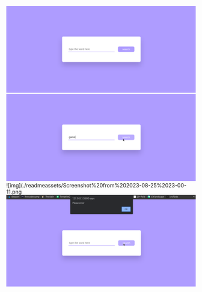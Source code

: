 

![img](./readmeassets/1.png)
![img](./readmeassets/./Screenshot%20from%202023-08-25%2023-00-05.png)
![img](./readmeassets/Screenshot%20from%202023-08-25%2023-00-11.png
![img](./readmeassets/Screenshot%20from%202023-08-25%2023-04-58.png)

